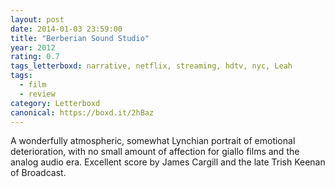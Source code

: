 ```yaml
---
layout: post 
date: 2014-01-03 23:59:00
title: "Berberian Sound Studio"
year: 2012
rating: 0.7
tags_letterboxd: narrative, netflix, streaming, hdtv, nyc, Leah
tags:
  - film
  - review
category: Letterboxd
canonical: https://boxd.it/2hBaz
---
```


A wonderfully atmospheric, somewhat Lynchian portrait of emotional deterioration, with no small amount of affection for giallo films and the analog audio era. Excellent score by James Cargill and the late Trish Keenan of Broadcast.